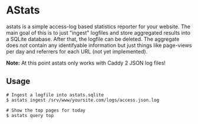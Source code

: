 # AStats

astats is a simple access-log based statistics reporter for your website. The
main goal of this is to just "ingest" logfiles and store aggregated results
into a SQLite database. After that, the logfile can be deleted. The aggregate
does *not* contain any identifyable information but just things like page-views
per day and referrers for each URL (not yet implemented).

**Note:** At this point astats only works with Caddy 2 JSON log files!


## Usage

```
# Ingest a logfile into astats.sqlite
$ astats ingest /srv/www/yoursite.com/logs/access.json.log

# Show the top pages for today
$ astats query top
```
